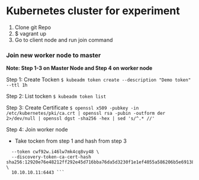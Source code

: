 
# Kubernetes cluster for experiment

1. Clone git Repo
2. $ vagrant up
3. Go to client node and run join command

### Join new worker node to master

**Note: Step 1-3 on Master Node and Step 4 on worker node**

Step 1: Create Tocken
``` $ kubeadm token create --description "Demo token" --ttl 1h ```

Step 2: List tocken
``` $ kubeadm token list ```

Step 3: Create Certificate
``` $ openssl x509 -pubkey -in /etc/kubernetes/pki/ca.crt | openssl rsa -pubin -outform der 2>/dev/null | openssl dgst -sha256 -hex | sed 's/^.* //' ```

Step 4: Join worker node
 - Take tocken from step 1 and hash from step 3
``` kubeadm join \
  --token cwf92w.i46lw7mk4cq8vy48 \
  --discovery-token-ca-cert-hash sha256:12920e76e48212ff292e45d716bba76da5d3230f1e1ef4055a586206b5e69138 \
  10.10.10.11:6443 ```

